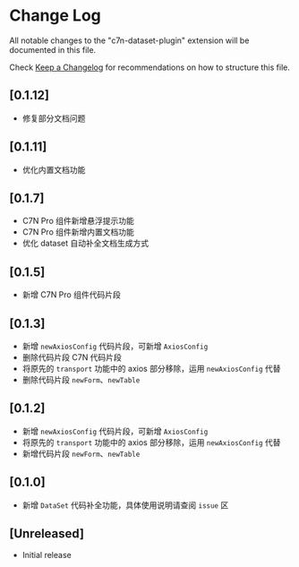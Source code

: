 # Change Log

All notable changes to the "c7n-dataset-plugin" extension will be documented in this file.

Check [Keep a Changelog](http://keepachangelog.com/) for recommendations on how to structure this file.

## [0.1.12]
- 修复部分文档问题

## [0.1.11]
- 优化内置文档功能

## [0.1.7]
- C7N Pro 组件新增悬浮提示功能
- C7N Pro 组件新增内置文档功能
- 优化 dataset 自动补全文档生成方式

## [0.1.5]

- 新增 C7N Pro 组件代码片段

## [0.1.3]

- 新增 `newAxiosConfig` 代码片段，可新增 `AxiosConfig`
- 删除代码片段 C7N 代码片段
- 将原先的 `transport` 功能中的 axios 部分移除，运用 `newAxiosConfig` 代替
- 删除代码片段 `newForm`、`newTable`

## [0.1.2]

- 新增 `newAxiosConfig` 代码片段，可新增 `AxiosConfig`
- 将原先的 `transport` 功能中的 axios 部分移除，运用 `newAxiosConfig` 代替
- 新增代码片段 `newForm`、`newTable`

## [0.1.0]

- 新增 `DataSet` 代码补全功能，具体使用说明请查阅 `issue` 区

## [Unreleased]

- Initial release